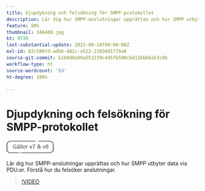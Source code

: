```yaml
---
title: Djupdykning och felsökning för SMPP-protokollet
description: Lär dig hur SMPP-anslutningar upprättas och hur SMPP utbyter data via PDU:er. Förstå hur du felsöker anslutningar.
feature: SMS
thumbnail: 346489.jpg
kt: 9739
last-substantial-update: 2022-08-24T00:00:00Z
exl-id: 62c500fd-adb6-481c-a522-2183dd1779a8
source-git-commit: b1b8d8a99a551239c445fb588cbd126b66a53c9b
workflow-type: ht
source-wordcount: '53'
ht-degree: 100%

---
```


# Djupdykning och felsökning för SMPP-protokollet

![Gäller V7 och V8](../assets/V7-V8-stamp.png)

Lär dig hur SMPP-anslutningar upprättas och hur SMPP utbyter data via PDU:er. Förstå hur du felsöker anslutningar.

>[!VIDEO](https://video.tv.adobe.com/v/346489?quality=12&learn=on)
